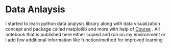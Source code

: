 # Data Anlaysis
I started to learn python data analysis library along with data visualization concept and package called matplotlib and more with help of [Course](https://jovian.ml/learn/data-analysis-with-python-zero-to-pandas) . All notebook that is published here either copied and run on my environment or i add few additional information like function/method for improved learning
